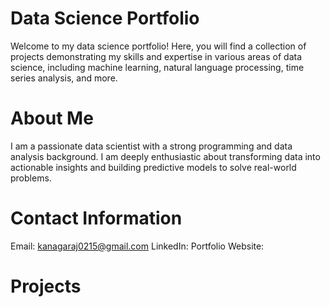 # Data Science Portfolio
Welcome to my data science portfolio! Here, you will find a collection of projects demonstrating my skills and expertise in various areas of data science, including machine learning, natural language processing, time series analysis, and more.

# About Me
I am a passionate data scientist with a strong programming and data analysis background. I am deeply enthusiastic about transforming data into actionable insights and building predictive models to solve real-world problems.

# Contact Information
Email: kanagaraj0215@gmail.com
LinkedIn:
Portfolio Website: 

# Projects
